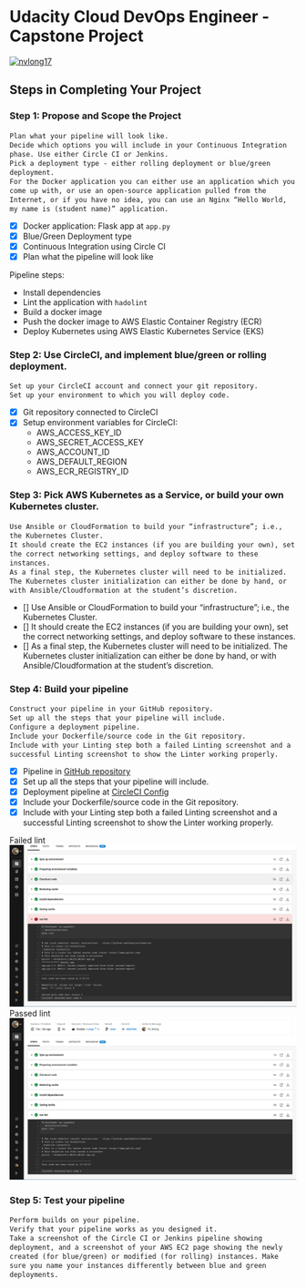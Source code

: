 # Udacity Cloud DevOps Engineer - Capstone Project 

[![nvlong17](https://circleci.com/gh/nvlong17/devops-capstone.svg?style=svg)](https://app.circleci.com/pipelines/github/nvlong17/devops-capstone)

## Steps in Completing Your Project
### Step 1: Propose and Scope the Project
    Plan what your pipeline will look like.
    Decide which options you will include in your Continuous Integration phase. Use either Circle CI or Jenkins.
    Pick a deployment type - either rolling deployment or blue/green deployment.
    For the Docker application you can either use an application which you come up with, or use an open-source application pulled from the Internet, or if you have no idea, you can use an Nginx “Hello World, my name is (student name)” application.

- [x] Docker application: Flask app at `app.py`
- [x] Blue/Green Deployment type
- [x] Continuous Integration using Circle CI
- [x] Plan what the pipeline will look like

Pipeline steps:
- Install dependencies
- Lint the application with `hadolint`
- Build a docker image
- Push the docker image to AWS Elastic Container Registry (ECR)
- Deploy Kubernetes using AWS Elastic Kubernetes Service (EKS)

### Step 2: Use CircleCI, and implement blue/green or rolling deployment. 
    Set up your CircleCI account and connect your git repository.
    Set up your environment to which you will deploy code.

- [x] Git repository connected to CircleCI
- [x] Setup environment variables for CircleCI:
    - AWS_ACCESS_KEY_ID
    - AWS_SECRET_ACCESS_KEY
    - AWS_ACCOUNT_ID
    - AWS_DEFAULT_REGION
    - AWS_ECR_REGISTRY_ID

### Step 3: Pick AWS Kubernetes as a Service, or build your own Kubernetes cluster.
    Use Ansible or CloudFormation to build your “infrastructure”; i.e., the Kubernetes Cluster.
    It should create the EC2 instances (if you are building your own), set the correct networking settings, and deploy software to these instances.
    As a final step, the Kubernetes cluster will need to be initialized. The Kubernetes cluster initialization can either be done by hand, or with Ansible/Cloudformation at the student’s discretion.

- [] Use Ansible or CloudFormation to build your “infrastructure”; i.e., the Kubernetes Cluster.
- [] It should create the EC2 instances (if you are building your own), set the correct networking settings, and deploy software to these instances.
- [] As a final step, the Kubernetes cluster will need to be initialized. The Kubernetes cluster initialization can either be done by hand, or with Ansible/Cloudformation at the student’s discretion.

### Step 4: Build your pipeline
    Construct your pipeline in your GitHub repository.
    Set up all the steps that your pipeline will include.
    Configure a deployment pipeline.
    Include your Dockerfile/source code in the Git repository.
    Include with your Linting step both a failed Linting screenshot and a successful Linting screenshot to show the Linter working properly.

- [x] Pipeline in [GitHub repository](https://github.com/nvlong17/devops-capstone)
- [x] Set up all the steps that your pipeline will include.
- [x] Deployment pipeline at [CircleCI Config](.circleci/config.yml)
- [x] Include your Dockerfile/source code in the Git repository.
- [x] Include with your Linting step both a failed Linting screenshot and a successful Linting screenshot to show the Linter working properly.

Failed lint
![lint failed](screenshot/lint_fail.png)
Passed lint
![lint failed](screenshot/lint_pass.png)

### Step 5: Test your pipeline
    Perform builds on your pipeline.
    Verify that your pipeline works as you designed it.
    Take a screenshot of the Circle CI or Jenkins pipeline showing deployment, and a screenshot of your AWS EC2 page showing the newly created (for blue/green) or modified (for rolling) instances. Make sure you name your instances differently between blue and green deployments.